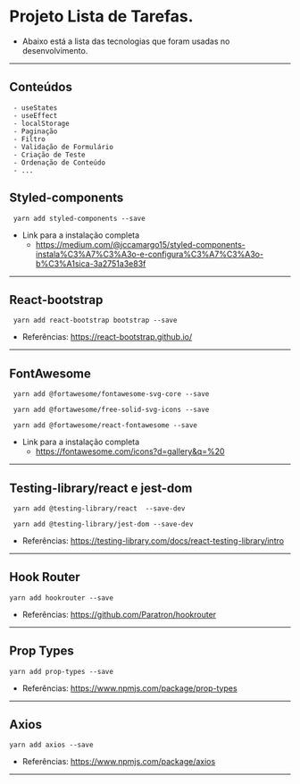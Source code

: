 # Projeto Lista de Tarefas.
* Abaixo está a lista das tecnologias que foram usadas no desenvolvimento.
<hr>

## Conteúdos 
     - useStates
     - useEffect
     - localStorage
     - Paginação
     - Filtro
     - Validação de Formulário
     - Criação de Teste
     - Ordenação de Conteúdo
     - ...


## Styled-components
     yarn add styled-components --save
* Link para a instalação completa
	* https://medium.com/@jccamargo15/styled-components-instala%C3%A7%C3%A3o-e-configura%C3%A7%C3%A3o-b%C3%A1sica-3a2751a3e83f
<hr>

## React-bootstrap
     yarn add react-bootstrap bootstrap --save

* Referências: https://react-bootstrap.github.io/
<hr>

## FontAwesome
     yarn add @fortawesome/fontawesome-svg-core --save

     yarn add @fortawesome/free-solid-svg-icons --save

     yarn add @fortawesome/react-fontawesome --save

* Link para a instalação completa
	* https://fontawesome.com/icons?d=gallery&q=%20
<hr>

## Testing-library/react e jest-dom
     yarn add @testing-library/react  --save-dev 

     yarn add @testing-library/jest-dom --save-dev

* Referências: https://testing-library.com/docs/react-testing-library/intro
<hr>

## Hook Router
    yarn add hookrouter --save

* Referências: https://github.com/Paratron/hookrouter

<hr>

## Prop Types
    yarn add prop-types --save

* Referências: https://www.npmjs.com/package/prop-types

<hr>

## Axios
    yarn add axios --save

* Referências: https://www.npmjs.com/package/axios

<hr>
